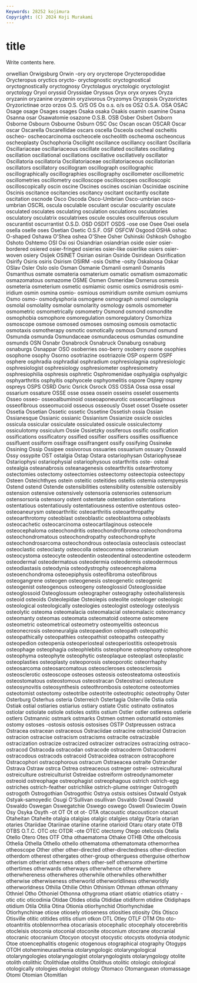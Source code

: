 ```yaml
---
Keywords: 28252 kojimura
Copyright: (C) 2024 Koji Murakami
---
```


# title

Write contents here.



orwellian Orwigsburg Orwin
-ory ory orycterope Orycteropodidae Orycteropus oryctics orycto- oryctognostic oryctognostical oryctognostically
oryctognosy Oryctolagus oryctologic oryctologist oryctology Oryol oryssid Oryssidae Oryssus Oryx
oryx oryxes Oryza oryzanin oryzanine oryzenin oryzivorous Oryzomys Oryzopsis Oryzorictes
Oryzorictinae orzo orzos O.S. O/S OS Os o.s. o/s os
OS2 O.S.A. OSA OSAC Osage osage Osages osages Osaka osaka
Osakis osamin osamine Osana Osanna osar Osawatomie osazone O.S.B. OSB
Osber Osbert Osborn Osborne Osbourn Osbourne Osburn OSC Osc Oscan
oscan OSCAR Oscar oscar Oscarella Oscarellidae oscars oscella Osceola oscheal
oscheitis oscheo- oscheocarcinoma oscheocele oscheolith oscheoma oscheoncus oscheoplasty Oschophoria Oscilight
oscillance oscillancy oscillant Oscillaria Oscillariaceae oscillariaceous oscillate oscillated oscillates oscillating
oscillation oscillational oscillations oscillative oscillatively oscillator Oscillatoria oscillatoria Oscillatoriaceae oscillatoriaceous
oscillatorian oscillators oscillatory oscillogram oscillograph oscillographic oscillographically oscillographies oscillography oscillometer
oscillometric oscillometries oscillometry oscilloscope oscilloscopes oscilloscopic oscilloscopically oscin oscine Oscines
oscines oscinian Oscinidae oscinine Oscinis oscitance oscitancies oscitancy oscitant oscitantly
oscitate oscitation oscnode Osco Oscoda Osco-Umbrian Osco-umbrian osco-umbrian OSCRL oscula
osculable osculant oscular oscularity osculate osculated osculates osculating osculation osculations
osculatories osculatory osculatrix osculatrixes oscule oscules osculiferous osculum oscurantist oscurrantist
O.S.D. OSD OSDIT OSDS -ose ose Osee Osei osela osella
oselle oses Osetian Osetic O.S.F. OSF OSFCW Osgood OSHA oshac
O-shaped Oshawa O'Shea oshea O'Shee Osher Oshinski Oshkosh Oshogbo Oshoto
Oshtemo OSI Osi osi Osiandrian osiandrian oside osier osier-bordered osiered
osier-fringed osieries osier-like osierlike osiers osier-woven osiery Osijek OSINET Osirian
osirian Osiride Osiridean Osirification Osirify Osiris osiris Osirism OSIRM -osis
Osithe -osity Oskaloosa Oskar OSlav Osler Oslo oslo Osman Osmanie
Osmanli osmanli Osmanlis Osmanthus osmate osmateria osmaterium osmatic osmatism osmazomatic
osmazomatous osmazome OSME Osmen Osmeridae Osmerus osmesis osmeteria osmeterium osmetic
osmiamic osmic osmics osmidrosis osmi-iridium osmin osmina osmio- osmious osmiridium
osmite osmium osmiums Osmo osmo- osmodysphoria osmogene osmograph osmol osmolagnia
osmolal osmolality osmolar osmolarity osmology osmols osmometer osmometric osmometrically osmometry
Osmond osmond osmondite osmophobia osmophore osmoregulation osmoregulatory Osmorhiza osmoscope osmose
osmosed osmoses osmosing osmosis osmotactic osmotaxis osmotherapy osmotic osmotically osmous
Osmund osmund Osmunda osmunda Osmundaceae osmundaceous osmundas osmundine osmunds OSN
Osnabr Osnabrock Osnabruck Osnaburg osnaburg osnaburgs Osnappar OSO osoberries oso-berry
osoberry osone osophies osophone osophy Osorno osotriazine osotriazole OSP osperm
OSPF osphere osphradia osphradial osphradium osphresiolagnia osphresiologic osphresiologist osphresiology osphresiometer
osphresiometry osphresiophilia osphresis osphretic Osphromenidae osphyalgia osphyalgic osphyarthritis osphyitis osphyocele
osphyomelitis ospore Osprey osprey ospreys OSPS OSRD Osric Osrick Osrock
OSS OSSA Ossa ossa ossal ossarium ossature OSSE osse ossea
ossein osseins osselet ossements Osseo osseo- osseoalbuminoid osseoaponeurotic osseocartilaginous osseofibrous
osseomucoid osseous osseously Osset osset Ossete osseter Ossetia Ossetian Ossetic
ossetic Ossetine Ossetish ossia Ossian Ossianesque Ossianic ossianic Ossianism Ossianize
ossicle ossicles ossicula ossicular ossiculate ossiculated ossicule ossiculectomy ossiculotomy ossiculum
Ossie Ossietzky ossiferous ossific ossification ossifications ossificatory ossified ossifier ossifiers
ossifies ossifluence ossifluent ossiform ossifrage ossifrangent ossify ossifying Ossineke Ossining
Ossip Ossipee ossivorous ossuaries ossuarium ossuary Osswald Ossy ossypite OST
ostalgia Ostap Ostara ostariophysan Ostariophyseae Ostariophysi ostariophysial ostariophysous ostarthritis oste-
osteal ostealgia osteanabrosis osteanagenesis ostearthritis ostearthrotomy ostectomies ostectomy osteectomies osteectomy
osteectopia osteectopy Osteen Osteichthyes ostein osteitic osteitides osteitis ostemia ostempyesis
Ostend ostend Ostende ostensibilities ostensibility ostensible ostensibly ostension ostensive ostensively
ostensoria ostensories ostensorium ostensorsoria ostensory ostent ostentate ostentation ostentations ostentatious
ostentatiously ostentatiousness ostentive ostentous osteo- osteoaneurysm osteoarthritic osteoarthritis osteoarthropathy osteoarthrotomy
osteoblast osteoblastic osteoblastoma osteoblasts osteocachetic osteocarcinoma osteocartilaginous osteocele osteocephaloma osteochondritis
osteochondrofibroma osteochondroma osteochondromatous osteochondropathy osteochondrophyte osteochondrosarcoma osteochondrous osteoclasia osteoclasis osteoclast
osteoclastic osteoclasty osteocolla osteocomma osteocranium osteocystoma osteocyte osteodentin osteodentinal osteodentine
osteoderm osteodermal osteodermatous osteodermia osteodermis osteodermous osteodiastasis osteodynia osteodystrophy osteoencephaloma
osteoenchondroma osteoepiphysis osteofibroma osteofibrous osteogangrene osteogen osteogenesis osteogenetic osteogenic osteogenist
osteogenous osteogeny osteoglossid Osteoglossidae osteoglossoid Osteoglossum osteographer osteography osteohalisteresis osteoid
osteoids Osteolepidae Osteolepis osteolite osteologer osteologic osteological osteologically osteologies osteologist
osteology osteolysis osteolytic osteoma osteomalacia osteomalacial osteomalacic osteomancy osteomanty osteomas
osteomata osteomatoid osteome osteomere osteometric osteometrical osteometry osteomyelitis osteoncus osteonecrosis
osteoneuralgia osteopaedion osteopath osteopathic osteopathically osteopathies osteopathist osteopaths osteopathy osteopedion
osteopenia osteoperiosteal osteoperiostitis osteopetrosis osteophage osteophagia osteophlebitis osteophone osteophony osteophore
osteophyma osteophyte osteophytic osteoplaque osteoplast osteoplastic osteoplasties osteoplasty osteoporosis osteoporotic
osteorrhaphy osteosarcoma osteosarcomatous osteoscleroses osteosclerosis osteosclerotic osteoscope osteoses osteosis osteosteatoma
osteostixis osteostomatous osteostomous osteostracan Osteostraci osteosuture osteosynovitis osteosynthesis osteothrombosis osteotome
osteotomies osteotomist osteotomy osteotribe osteotrite osteotrophic osteotrophy Oster Osterburg Osterhus
osteria Osterreich Ostertagia Osterville Ostia ostia Ostiak ostial ostiaries ostiarius
ostiary ostiate Ostic ostinato ostinatos ostiolar ostiolate ostiole ostioles ostitis
ostium Ostler ostler ostleress ostlerie ostlers Ostmannic ostmark ostmarks Ostmen
ostmen ostomatid ostomies ostomy ostoses -ostosis ostosis ostosises OSTP Ostpreussen
ostraca Ostracea ostracean ostraceous Ostraciidae ostracine ostracioid Ostracion ostracion ostracise
ostracism ostracisms ostracite ostracizable ostracization ostracize ostracized ostracizer ostracizes ostracizing
ostraco- ostracod Ostracoda ostracodan ostracode ostracoderm Ostracodermi ostracodous ostracods ostracoid
Ostracoidea ostracon ostracophore Ostracophori ostracophorous ostracum Ostraeacea ostraite Ostrander Ostrava
Ostraw ostrca Ostrea ostreaceous ostreger ostrei- ostreicultural ostreiculture ostreiculturist Ostreidae
ostreiform ostreodynamometer ostreoid ostreophage ostreophagist ostreophagous ostrich ostrich-egg ostriches ostrich-feather
ostrichlike ostrich-plume ostringer Ostrogoth ostrogoth Ostrogothian Ostrogothic Ostrya ostsis ostsises
Ostwald Ostyak Ostyak-samoyedic Osugi O'Sullivan osullivan Osvaldo Oswal Oswald Oswaldo
Oswegan Oswegatchie Oswego oswego Oswell Oswiecim Oswin Osy Osyka Osyth
-ot OT Ot ot ot- OTA otacoustic otacousticon otacust Otaheitan
Otaheite otalgia otalgias otalgic otalgies otalgy Otaria otarian otaries Otariidae
Otariinae otariine otarine otarioid Otaru otary otate OTB OTBS O.T.C.
OTC otc OTDR -ote OTEC otectomy Otego otelcosis Otelia Otello
Otero Otes OTF Otha othaematoma Othake OTHB Othe othelcosis Othelia
Othella Othello othello othematoma othematomata othemorrhea otheoscope Other other other-directed
other-directedness other-direction otherdom otherest othergates other-group otherguess otherguise otherhow otherism
otherist otherness others other-self othersome othertime othertimes otherwards otherways otherwhence
otherwhere otherwhereness otherwheres otherwhile otherwhiles otherwhither otherwise otherwiseness otherworld otherworldliness
otherworldly otherworldness Othilia Othilie Othin Othinism Othman othman othmany Othniel
Otho Othoniel Othonna othygroma otiant otiatric otiatrics otiatry -otic otic
oticodinia Otidae Otides otidia Otididae otidiform otidine Otidiphaps otidium Otila
Otilia Otina Otionia otiorhynchid Otiorhynchidae Otiorhynchinae otiose otiosely otioseness otiosities
otiosity Otis Otisco Otisville otitic otitides otitis otium otkon OTL
Otley OTLF OTM Oto oto- otoantritis otoblennorrhea otocariasis otocephalic otocephaly
otocerebritis otocleisis otoconia otoconial otoconite otoconium otocrane otocranial otocranic otocranium
Otocyon otocyst otocystic otocysts otodynia otodynic Otoe otoencephalitis otogenic otogenous
otographical otography Otogyps OTOH otohemineurasthenia otolaryngologic otolaryngological otolaryngologies otolaryngologist otolaryngologists
otolaryngology otolite otolith otolithic Otolithidae otoliths Otolithus otolitic otologic otological
otologically otologies otologist otology Otomaco Otomanguean otomassage Otomi Otomian Otomitlan
